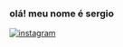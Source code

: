 ### olá! meu nome é sergio
[![instagram](https://img.shields.io/badge/Instagram-E4405F?style=for-the-badge&logo=instagram&logoColor=white)](https://www.instagram.com/ser9io_/)
